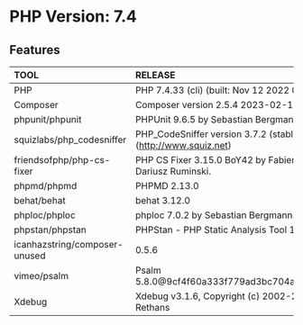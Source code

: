 # PHP Version: 7.4

## Features

|TOOL|RELEASE|
|:---|:------|
|PHP|PHP 7.4.33 (cli) (built: Nov 12 2022 09:17:36) ( NTS )|
|Composer|Composer version 2.5.4 2023-02-15 13:10:06|
|phpunit/phpunit|PHPUnit 9.6.5 by Sebastian Bergmann and contributors.|
|squizlabs/php_codesniffer|PHP_CodeSniffer version 3.7.2 (stable) by Squiz (http://www.squiz.net)|
|friendsofphp/php-cs-fixer|PHP CS Fixer 3.15.0 BoY42 by Fabien Potencier and Dariusz Ruminski.|
|phpmd/phpmd|PHPMD 2.13.0|
|behat/behat|behat 3.12.0|
|phploc/phploc|phploc 7.0.2 by Sebastian Bergmann.|
|phpstan/phpstan|PHPStan - PHP Static Analysis Tool 1.10.6|
|icanhazstring/composer-unused|0.5.6|
|vimeo/psalm|Psalm 5.8.0@9cf4f60a333f779ad3bc704a555920e81d4fdcda|
|Xdebug|Xdebug v3.1.6, Copyright (c) 2002-2022, by Derick Rethans|
